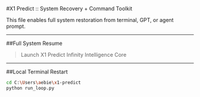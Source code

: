 #X1 Predict :: System Recovery + Command Toolkit

This file enables full system restoration from terminal, GPT, or agent prompt.

---

##Full System Resume

> Launch X1 Predict Infinity Intelligence Core

---

##Local Terminal Restart

```bash
cd C:\Users\aebie\x1-predict
python run_loop.py
